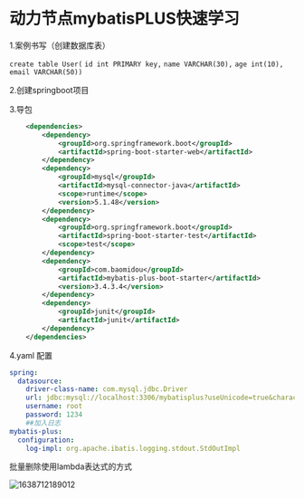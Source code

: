 # 动力节点mybatisPLUS快速学习

1.案例书写（创建数据库表）

`create table User(`
`id int PRIMARY key,`
`name VARCHAR(30),`
`age int(10),`
`email VARCHAR(50))`

2.创建springboot项目 

3.导包

```xml
    <dependencies>
        <dependency>
            <groupId>org.springframework.boot</groupId>
            <artifactId>spring-boot-starter-web</artifactId>
        </dependency>
        <dependency>
            <groupId>mysql</groupId>
            <artifactId>mysql-connector-java</artifactId>
            <scope>runtime</scope>
            <version>5.1.48</version>
        </dependency>
        <dependency>
            <groupId>org.springframework.boot</groupId>
            <artifactId>spring-boot-starter-test</artifactId>
            <scope>test</scope>
        </dependency>
        <dependency>
            <groupId>com.baomidou</groupId>
            <artifactId>mybatis-plus-boot-starter</artifactId>
            <version>3.4.3.4</version>
        </dependency>
        <dependency>
            <groupId>junit</groupId>
            <artifactId>junit</artifactId>
        </dependency>
    </dependencies>
```

4.yaml 配置

```yaml
spring:
  datasource:
    driver-class-name: com.mysql.jdbc.Driver
    url: jdbc:mysql://localhost:3306/mybatisplus?useUnicode=true&characterEncoding=utf-8
    username: root
    password: 1234
    ##加入日志
mybatis-plus:
  configuration:
    log-impl: org.apache.ibatis.logging.stdout.StdOutImpl    
```



批量删除使用lambda表达式的方式

![1638712189012](C:\Users\LLLKAIXINGUO\AppData\Roaming\Typora\typora-user-images\1638712189012.png)